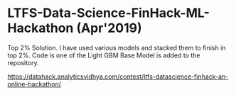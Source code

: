 # LTFS-Data-Science-FinHack-ML-Hackathon (Apr'2019)

Top 2% Solution. I have used various models and stacked them to finish in top 2%.
Code is one of the Light GBM Base Model is added to the repository.

https://datahack.analyticsvidhya.com/contest/ltfs-datascience-finhack-an-online-hackathon/
